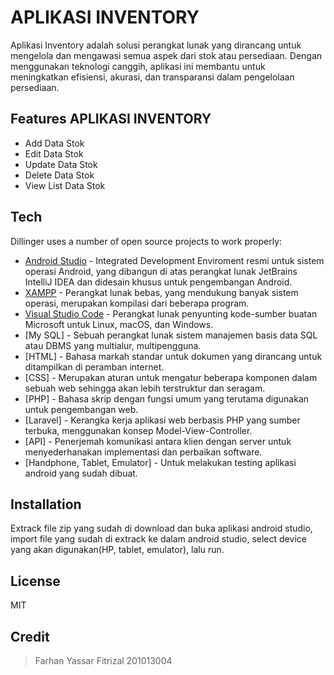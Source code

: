 # APLIKASI INVENTORY
Aplikasi Inventory adalah solusi perangkat lunak yang dirancang untuk mengelola dan mengawasi semua aspek dari stok atau persediaan. Dengan menggunakan teknologi canggih, aplikasi ini membantu untuk meningkatkan efisiensi, akurasi, dan transparansi dalam pengelolaan persediaan.

## Features APLIKASI INVENTORY

- Add Data Stok
- Edit Data Stok
- Update Data Stok
- Delete Data Stok
- View List Data Stok

## Tech

Dillinger uses a number of open source projects to work properly:

- [Android Studio](https://developer.android.com/studio?hl=id) - Integrated Development Enviroment resmi untuk sistem operasi Android, yang dibangun di atas perangkat lunak JetBrains IntelliJ IDEA dan didesain khusus untuk pengembangan Android.
- [XAMPP](https://www.apachefriends.org/download.html) - Perangkat lunak bebas, yang mendukung banyak sistem operasi, merupakan kompilasi dari beberapa program.
- [Visual Studio Code](https://code.visualstudio.com/) - Perangkat lunak penyunting kode-sumber buatan Microsoft untuk Linux, macOS, dan Windows.
- [My SQL] - Sebuah perangkat lunak sistem manajemen basis data SQL atau DBMS yang multialur, multipengguna.
- [HTML] - Bahasa markah standar untuk dokumen yang dirancang untuk ditampilkan di peramban internet.
- [CSS] - Merupakan aturan untuk mengatur beberapa komponen dalam sebuah web sehingga akan lebih terstruktur dan seragam.
- [PHP] - Bahasa skrip dengan fungsi umum yang terutama digunakan untuk pengembangan web.
- [Laravel] - Kerangka kerja aplikasi web berbasis PHP yang sumber terbuka, menggunakan konsep Model-View-Controller.
- [API] - Penerjemah komunikasi antara klien dengan server untuk menyederhanakan implementasi dan perbaikan software.
- [Handphone, Tablet, Emulator] - Untuk melakukan testing aplikasi android yang sudah dibuat.

## Installation
Extrack file zip yang sudah di download dan buka aplikasi android  studio, import file yang sudah di extrack ke dalam android studio, select device yang akan digunakan(HP, tablet, emulator), lalu run.

## License
MIT

## Credit
> Farhan Yassar Fitrizal
> 201013004
